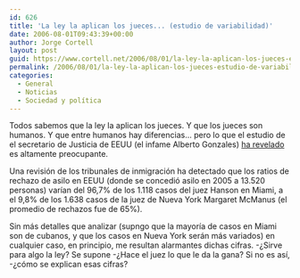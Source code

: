 ```yaml
---
id: 626
title: 'La ley la aplican los jueces... (estudio de variabilidad)'
date: 2006-08-01T09:43:39+00:00
author: Jorge Cortell
layout: post
guid: https://www.cortell.net/2006/08/01/la-ley-la-aplican-los-jueces-estudio-de-variabilidad/
permalink: /2006/08/01/la-ley-la-aplican-los-jueces-estudio-de-variabilidad/
categories:
  - General
  - Noticias
  - Sociedad y polí­tica
---
```

Todos sabemos que la ley la aplican los jueces. Y que los jueces son humanos. Y que entre humanos hay diferencias... pero lo que el estudio de el secretario de Justicia de EEUU (el infame Alberto Gonzales) <a title="Noticia en El Universal" target="_blank" href="https://www.eluniversal.com/2006/07/31/int_art_30182D.shtml">ha revelado</a> es altamente preocupante.

Una revisión de los tribunales de inmigración ha detectado que los ratios de rechazo de asilo en EEUU (donde se concedió asilo en 2005 a 13.520 personas) varí­an del 96,7% de los 1.118 casos del juez Hanson en Miami, a el 9,8% de los 1.638 casos de la juez de Nueva York Margaret McManus (el promedio de rechazos fue de 65%).

Sin más detalles que analizar (supngo que la mayorí­a de casos en Miami son de cubanos, y que los casos en Nueva York serán más variados) en cualquier caso, en principio, me resultan alarmantes dichas cifras. -¿Sirve para algo la ley? Se supone -¿Hace el juez lo que le da la gana? Si no es así­, -¿cómo se explican esas cifras?